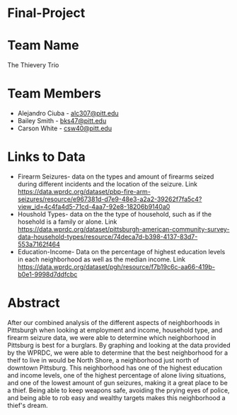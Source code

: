 # Final-Project
# Team Name
The Thievery Trio
# Team Members
* Alejandro Ciuba - alc307@pitt.edu 
* Bailey Smith - bks47@pitt.edu 
* Carson White - csw40@pitt.edu
# Links to Data
* Firearm Seizures- data on the types and amount of firearms seized during different incidents and the location of the seizure. Link https://data.wprdc.org/dataset/pbp-fire-arm-seizures/resource/e967381d-d7e9-48e3-a2a2-39262f7fa5c4?view_id=4c4fa4d5-71cd-4aa7-92e8-18206b9140a0
* Houshold Types- data on the the type of household, such as if the hosehold is a family or alone. Link https://data.wprdc.org/dataset/pittsburgh-american-community-survey-data-household-types/resource/74deca7d-b398-4137-83d7-553a7162f464
* Education-Income- Data on the percentage of highest education levels in each neighborhood as well as the median income. Link https://data.wprdc.org/dataset/pgh/resource/f7b19c6c-aa66-419b-b0e1-9998d7ddfcbc
# Abstract
After our combined analysis of the different aspects of neighborhoods in Pittsburgh when looking at employment and income, household type, and firearm seizure data, we were able to determine which neighborhood in Pittsburg is best for a burglars. 
By graphing and looking at the data provided by the WPRDC, we were able to determine that the best neighborhood for a theif to live in would be North Shore, a neighborhood just north of downtown Pittsburg. This neighborhood has one of the highest education and income levels, one of the highest percentage of alone living situations, and one of the lowest amount of gun seizures, making it a great place to be a thief. Being able to keep weapons safe, avoiding the prying eyes of police, and being able to rob easy and wealthy targets makes this neighborhood a thief's dream. 

